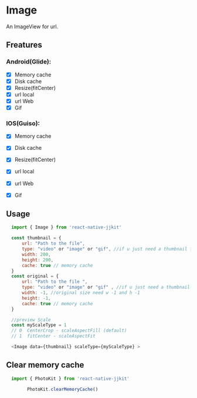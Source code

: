 # Image

An ImageView for url.

## **Freatures**

### Android(Glide):
 
- [x] Memory cache
- [x] Disk cache
- [x] Resize(fitCenter)
- [x] url local
- [x] url Web
- [x] Gif

### IOS(Guiso):
- [x] Memory cache
- [x] Disk cache
- [x] Resize(fitCenter)
- [x] url local 
- [x] url Web
- [x] Gif


## **Usage**

```javascript
  import { Image } from 'react-native-jjkit'

  const thumbnail = {
      url: "Path to the file",
      type: "video" or "image" or "gif", //if u just need a thumbnail for gif, use image 
      width: 200, 
      height: 200,
      cache: true // memory cache
  }
  const original = {
      url: "Path to the file ",
      type: "video" or "image" or "gif" , //if u just need a thumbnail for gif, use image
      width: -1, //original size need w -1 and h -1
      height: -1,  
      cache: true // memory cache
  }

  //preview Scale 
  const myScaleType = 1
  // 0  CenterCrop - scaleAspectFill (default)
  // 1  fitCenter - scaleAspectFit

  <Image data={thumbnail} scaleType={myScaleType} >

```


## **Clear memory cache**

```javascript
  import { PhotoKit } from 'react-native-jjkit'

        PhotoKit.clearMemoryCache()

```